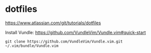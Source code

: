 # dotfiles

https://www.atlassian.com/git/tutorials/dotfiles

Install Vundle:  https://github.com/VundleVim/Vundle.vim#quick-start

```
git clone https://github.com/VundleVim/Vundle.vim.git ~/.vim/bundle/Vundle.vim
```
